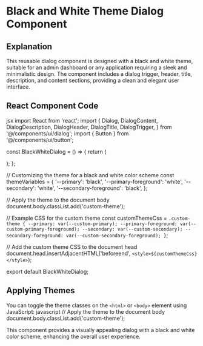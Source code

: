 # Black and White Theme Dialog Component

## Explanation
This reusable dialog component is designed with a black and white theme, suitable for an admin dashboard or any application requiring a sleek and minimalistic design. The component includes a dialog trigger, header, title, description, and content sections, providing a clean and elegant user interface.

## React Component Code
jsx
import React from 'react';
import {
  Dialog,
  DialogContent,
  DialogDescription,
  DialogHeader,
  DialogTitle,
  DialogTrigger,
} from '@/components/ui/dialog';
import { Button } from '@/components/ui/button';

const BlackWhiteDialog = () => {
  return (
    <Dialog>
      <DialogTrigger asChild>
        <Button variant="outline">Open Dialog</Button>
      </DialogTrigger>
      <DialogContent>
        <DialogHeader>
          <DialogTitle>Are you sure?</DialogTitle>
          <DialogDescription>This action cannot be undone.</DialogDescription>
        </DialogHeader>
      </DialogContent>
    </Dialog>
  );
};

// Customizing the theme for a black and white color scheme
const themeVariables = {
  '--primary': 'black',
  '--primary-foreground': 'white',
  '--secondary': 'white',
  '--secondary-foreground': 'black',
};

// Apply the theme to the document body
document.body.classList.add('custom-theme');

// Example CSS for the custom theme
const customThemeCss = `
  .custom-theme {
    --primary: var(--custom-primary);
    --primary-foreground: var(--custom-primary-foreground);
    --secondary: var(--custom-secondary);
    --secondary-foreground: var(--custom-secondary-foreground);
  }
`;

// Add the custom theme CSS to the document head
document.head.insertAdjacentHTML('beforeend', `<style>${customThemeCss}</style>`);

export default BlackWhiteDialog;


## Applying Themes
You can toggle the theme classes on the `<html>` or `<body>` element using JavaScript:
javascript
// Apply the theme to the document body
document.body.classList.add('custom-theme');


This component provides a visually appealing dialog with a black and white color scheme, enhancing the overall user experience.